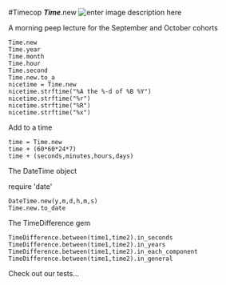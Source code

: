 #Timecop ***Time***.new
![enter image description here](http://cdn1.sciencefiction.com/wp-content/uploads/2013/05/Timecop.jpg)

A morning peep lecture for the September and October cohorts

    Time.new
    Time.year
    Time.month
    Time.hour
    Time.second
    Time.new.to_a
    nicetime = Time.new
    nicetime.strftime("%A the %-d of %B %Y")
    nicetime.strftime("%r")
    nicetime.strftime("%R")
    nicetime.strftime("%x")
    
 
Add to a time

    time = Time.new
    time + (60*60*24*7)
    time + (seconds,minutes,hours,days)
 
The DateTime object

require 'date'

    DateTime.new(y,m,d,h,m,s)
    Time.new.to_date

The TimeDifference gem

    TimeDifference.between(time1,time2).in_seconds
    TimeDifference.between(time1,time2).in_years
    TimeDifference.between(time1,time2).in_each_component
    TimeDifference.between(time1,time2).in_general

Check out our tests...